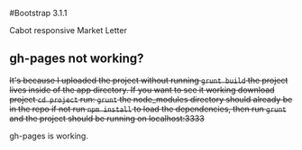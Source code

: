 #Bootstrap 3.1.1

Cabot responsive Market Letter

## gh-pages not working?

~~It's because I uploaded the project without running `grunt build` the project lives inside of the
app directory. If you want to see it working download project
`cd project`
run: `grunt`
the node_modules directory should already be in the repo
if not run `npm install` to load the dependencies,
then run `grunt` and the project should be running on localhost:3333~~

gh-pages is working.
